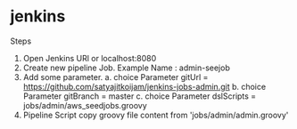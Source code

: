 # jenkins

Steps
1.  Open Jenkins URl or localhost:8080
2.  Create new pipeline Job. Example Name : admin-seejob
3.  Add some parameter.
    a. choice Parameter 
        gitUrl = https://github.com/satyajitkoijam/jenkins-jobs-admin.git
    b. choice Parameter
        gitBranch = master
    c. choice Parameter
        dslScripts = jobs/admin/aws_seedjobs.groovy
4.  Pipeline Script
    copy groovy file content from 'jobs/admin/admin.groovy'

